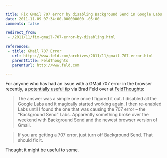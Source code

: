 ```yaml
---
 
title: Fix GMail 707 error by disabling Background Send in Google Labs
date: 2011-11-09 07:34:00.000000000 -05:00
comments: false

redirect_from: 
 - /2011/11/fix-gmail-707-error-by-disabling.html
 
references:
 - title: GMail 707 Error
   url: https://www.feld.com/archives/2011/11/gmail-707-error.html
   parenttitle: FeldThoughts
   parenturl: http://www.feld.com

---
```

For anyone who has had an issue with a GMail 707 error in the browser recently, a [potentially useful tip] via Brad Feld over at [FeldThoughts]:

>The answer was a simple one once I figured it out. I disabled all the Google Labs and it magically started working again. I then re-enabled Labs until I found the one that was causing the 707 error – the “Background Send” Labs. Apparently something broke over the weekend with Background Send and the newest browser version of Gmail.

>If you are getting a 707 error, just turn off Background Send. That should fix it.

Thought it might be useful to some.

[potentially useful tip]: https://www.feld.com/archives/2011/11/gmail-707-error.html
[FeldThoughts]: http://www.feld.com
